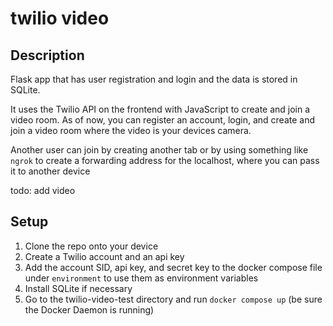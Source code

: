 # twilio video

## Description
Flask app that has user registration and login and the data is stored in SQLite. 

It uses the Twilio API on the frontend with JavaScript to create and join a video room. As of now, you can register an account, login, and create and join a video room where the video is your devices camera. 

Another user can join by creating another tab or by using something like `ngrok` to create a forwarding address for the localhost, where you can pass it to another device 

todo: add video 

## Setup

1. Clone the repo onto your device
2. Create a Twilio account and an api key
3. Add the account SID, api key, and secret key to the docker compose file under `environment` to use them as environment variables
4. Install SQLite if necessary 
5. Go to the twilio-video-test directory and run `docker compose up` (be sure the Docker Daemon is running)



